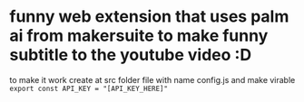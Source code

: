 # funny web extension that uses palm ai from makersuite to make funny subtitle to the youtube video :D

to make it work create at src folder file with name config.js and make virable ``export const API_KEY = "[API_KEY_HERE]"``
